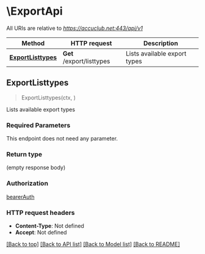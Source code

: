 # \ExportApi

All URIs are relative to *https://accuclub.net:443/api/v1*

Method | HTTP request | Description
------------- | ------------- | -------------
[**ExportListtypes**](ExportApi.md#ExportListtypes) | **Get** /export/listtypes | Lists available export types



## ExportListtypes

> ExportListtypes(ctx, )

Lists available export types

### Required Parameters

This endpoint does not need any parameter.

### Return type

 (empty response body)

### Authorization

[bearerAuth](../README.md#bearerAuth)

### HTTP request headers

- **Content-Type**: Not defined
- **Accept**: Not defined

[[Back to top]](#) [[Back to API list]](../README.md#documentation-for-api-endpoints)
[[Back to Model list]](../README.md#documentation-for-models)
[[Back to README]](../README.md)

